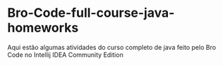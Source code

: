 # Bro-Code-full-course-java-homeworks
Aqui estão algumas atividades do curso completo de java feito pelo Bro Code no Intellij IDEA Community Edition

